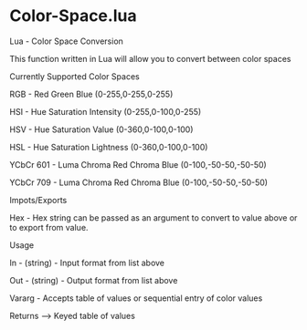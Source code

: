 Color-Space.lua
===============

Lua - Color Space Conversion 

This function written in Lua will allow you to convert between color spaces


Currently Supported Color Spaces

RGB - Red Green Blue (0-255,0-255,0-255)

HSI - Hue Saturation Intensity (0-255,0-100,0-255)

HSV - Hue Saturation Value (0-360,0-100,0-100)

HSL - Hue Saturation Lightness (0-360,0-100,0-100)

YCbCr 601 - Luma Chroma Red Chroma Blue (0-100,-50-50,-50-50)

YCbCr 709 - Luma Chroma Red Chroma Blue (0-100,-50-50,-50-50)



Impots/Exports

Hex - Hex string can be passed as an argument to convert to value above or to export from value.

Usage

In - (string) - Input format from list above

Out - (string) - Output format from list above

Vararg - Accepts table of values or sequential entry of color values


Returns --> Keyed table of values
